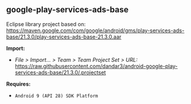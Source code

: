 ## google-play-services-ads-base

Eclipse library project based on:<br/>
https://maven.google.com/com/google/android/gms/play-services-ads-base/21.3.0/play-services-ads-base-21.3.0.aar

**Import:**
- _File > Import... > Team > Team Project Set > URL:_<br/>
  https://raw.githubusercontent.com/dandar3/android-google-play-services-ads-base/21.3.0/.projectset

**Requires:**
- `Android 9 (API 28) SDK Platform`
